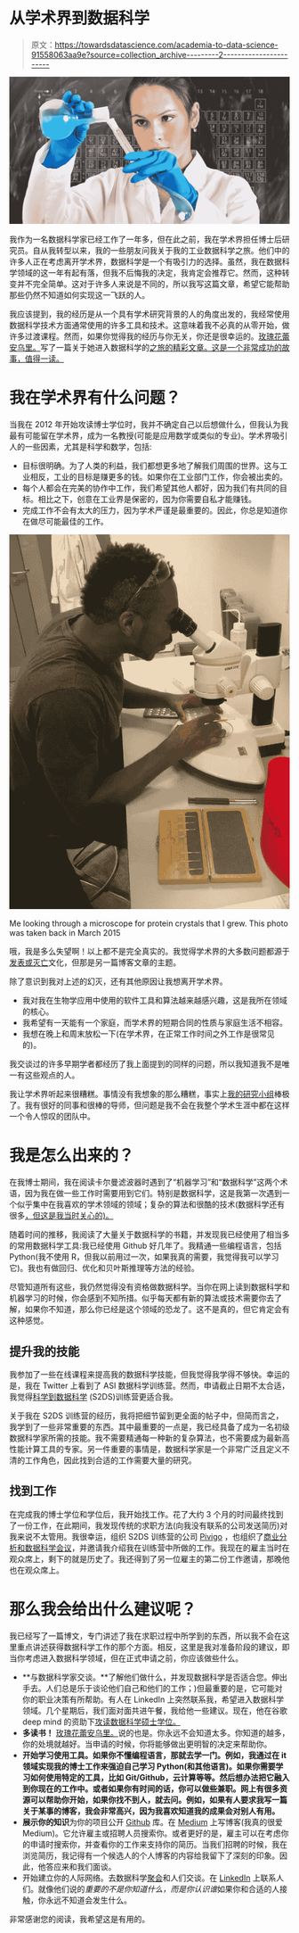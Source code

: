 # 从学术界到数据科学

> 原文：<https://towardsdatascience.com/academia-to-data-science-91558063aa9e?source=collection_archive---------2----------------------->

![](img/3a1f1952b62fbdfa15ef4a501b863903.png)

我作为一名数据科学家已经工作了一年多，但在此之前，我在学术界担任博士后研究员。自从我转型以来，我的一些朋友问我关于我的工业数据科学之旅。他们中的许多人正在考虑离开学术界，数据科学是一个有吸引力的选择。虽然，我在数据科学领域的这一年有起有落，但我不后悔我的决定，我肯定会推荐它。然而，这种转变并不完全简单。这对于许多人来说是不同的，所以我写这篇文章，希望它能帮助那些仍然不知道如何实现这一飞跃的人。

我应该提到，我的经历是从一个具有学术研究背景的人的角度出发的，我经常使用数据科学技术方面通常使用的许多工具和技术。这意味着我不必真的从零开始，做许多过渡课程。然而，如果你觉得我的经历与你无关，你还是很幸运的。[玫瑰花蕾安乌里。](https://medium.com/u/a7875cc0d78e?source=post_page-----91558063aa9e--------------------------------)写了一篇关于她进入数据科学的[之旅的精彩文章。这是一个非常成功的故事，值得一读。](/my-journey-into-data-science-39e9bbbbf452)

# 我在学术界有什么问题？

当我在 2012 年开始攻读博士学位时，我并不确定自己以后想做什么，但我认为我最有可能留在学术界，成为一名教授(可能是应用数学或类似的专业)。学术界吸引人的一些因素，尤其是科学和数学，包括:

*   目标很明确。为了人类的利益，我们都想更多地了解我们周围的世界。这与工业相反，工业的目标是赚更多的钱。如果你在工业部门工作，你会被出卖的。
*   每个人都会在完美的协作中工作，我们希望其他人都好，因为我们有共同的目标。相比之下，创意在工业界是保密的，因为你需要自私才能赚钱。
*   完成工作不会有太大的压力，因为学术严谨是最重要的。因此，你总是知道你在做尽可能最佳的工作。

![](img/230485224e1dd075e1f26b60ee62aeb9.png)

Me looking through a microscope for protein crystals that I grew. This photo was taken back in March 2015

哦，我是多么失望啊！以上都不是完全真实的。我觉得学术界的大多数问题都源于[发表或灭亡](https://www.ncbi.nlm.nih.gov/pmc/articles/PMC3999612/)文化，但那是另一篇博客文章的主题。

除了意识到我对上述的幻灭，还有其他原因让我想离开学术界。

*   我对我在生物学应用中使用的软件工具和算法越来越感兴趣，这是我所在领域的核心。
*   我希望有一天能有一个家庭，而学术界的短期合同的性质与家庭生活不相容。
*   我想在晚上和周末放松一下(在学术界，在正常工作时间之外工作是很常见的)。

我交谈过的许多早期学者都经历了我上面提到的同样的问题，所以我知道我不是唯一有这些观点的人。

我让学术界听起来很糟糕。事情没有我想象的那么糟糕，事实上[我的研究小组](http://www.bioch.ox.ac.uk/aspsite/index.asp?sectionid=garman)棒极了。我有很好的同事和很棒的导师，但问题是我不会在我整个学术生涯中都在这样一个令人惊叹的团队中。

# 我是怎么出来的？

在我博士期间，我在阅读卡尔曼滤波器时遇到了“机器学习”和“数据科学”这两个术语，因为我在做一些工作时需要用到它们。特别是数据科学，这是我第一次遇到一个似乎集中在我喜欢的学术领域的领域；复杂的算法和很酷的技术(数据科学还有很多[，但这是我当时关心的)。](https://www.rdisorder.eu/2017/09/13/most-difficult-thing-data-science-politics/)

随着时间的推移，我阅读了大量关于数据科学的书籍，并发现我已经使用了相当多的常用数据科学工具:我已经使用 Github 好几年了。我精通一些编程语言，包括 Python(我不使用 R，但我以前用过一次，如果我真的需要，我觉得我可以学习它)。我也有做回归、优化和贝叶斯推理等方法的经验。

尽管知道所有这些，我仍然觉得没有资格做数据科学。当你在网上读到数据科学和机器学习的时候，你会感到不知所措。似乎每天都有新的算法或技术需要你去了解，如果你不知道，那么你已经是这个领域的恐龙了。这不是真的，但它肯定会有这种感觉。

## 提升我的技能

我参加了一些在线课程来提高我的数据科学技能，但我觉得我学得不够快。幸运的是，我在 Twitter 上看到了 ASI 数据科学训练营。然而，申请截止日期不太合适，我觉得[科学到数据科学](http://www.s2ds.org/) (S2DS)训练营更适合我。

关于我在 S2DS 训练营的经历，我将把细节留到更全面的帖子中，但简而言之，我学到了一些非常重要的东西。其中最重要的一点是，我已经具备了成为一名初级数据科学家所需的技能。我不需要精通每一种新的复杂算法，也不需要成为最新高性能计算工具的专家。另一件重要的事情是，数据科学家是一个非常广泛且定义不清的工作角色，因此找到合适的工作需要大量的研究。

## 找到工作

在完成我的博士学位和学位后，我开始找工作。花了大约 3 个月的时间最终找到了一份工作，在此期间，我发现传统的求职方法(向我没有联系的公司发送简历)对我来说不太管用。我很幸运，组织 S2DS 训练营的公司 [Pivigo](https://www.pivigo.com/) ，也组织了[商业分析和数据科学会议](https://www.meetup.com/Business-Analytics-and-Data-Science/?_cookie-check=RAXn6myfYzXs9BGm)，并邀请我介绍我在训练营中所做的工作。我现在的雇主当时在观众席上，剩下的就是历史了。我还得到了另一位雇主的第二份工作邀请，那晚他也在观众席上。

# 那么我会给出什么建议呢？

我已经写了一篇博文，专门讲述了我在求职过程中所学到的东西，所以我不会在这里重点讲述获得数据科学工作的那个方面。相反，这里是我对准备阶段的建议，即当你考虑进入数据科学领域，但在正式申请之前，你应该做些什么。

*   **与数据科学家交谈。**了解他们做什么，并发现数据科学是否适合您。伸出手去。人们总是乐于谈论他们自己和他们的工作；)但最重要的是，它可能对你的职业决策有所帮助。有人在 LinkedIn 上突然联系我，希望进入数据科学领域。几个星期后，我们面对面共进午餐，我给他一些建议。现在，他在谷歌 deep mind 的资助下[攻读数据科学硕士学位。](https://www.linkedin.com/pulse/deepmind-sponsored-me-medical-student-study-msc-data-science-beckley/)
*   **多读书！** [玫瑰花蕾安乌里。](https://medium.com/u/a7875cc0d78e?source=post_page-----91558063aa9e--------------------------------)说的也是。你永远不会知道太多。你知道的越多，你的处境就越好。当申请的时候，你将能够做出更明智的决定来帮助你。
*   **开始学习使用工具。如果你不懂编程语言，那就去学一门。例如，我通过在 it 领域实现我的博士工作来强迫自己学习 Python(和其他语言)。如果你需要学习如何使用特定的工具，比如 Git/Github，云计算等等。然后想办法把它融入到你现在的工作中。或者如果你有时间的话，你可以做些兼职。网上有很多资源可以帮助你开始，如果你找不到人，就去问。例如，如果有人要求我写一篇关于某事的博客，我会非常高兴，因为我喜欢知道我的成果会对别人有用。**
*   **展示你的知识**为你的项目公开 [Github](https://github.com/) 库。在 [Medium](https://medium.com/u/504c7870fdb6?source=post_page-----91558063aa9e--------------------------------) 上写博客(我真的很爱 Medium)。它允许雇主或招聘人员搜索你。或者更好的是，雇主可以在考虑你的申请时搜索你，并查看你的工作来支持你的简历。当我们招聘的时候，我在浏览简历，我记得有一个候选人的个人博客的内容给我留下了深刻的印象。因此，他答应来和我们面谈。
*   开始建立你的人际网络。去数据科学[聚会](https://www.meetup.com/)和人们交谈。在 [LinkedIn](https://www.linkedin.com) 上联系人们。就像他们说的*重要的不是你知道什么，而是你认识谁*如果你和合适的人接触，你永远不知道会发生什么。

非常感谢您的阅读，我希望这是有用的。